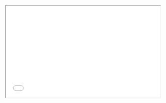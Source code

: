 <iframe src="example.html" id="iframe"></iframe>

<script>
function myFunction() {
document.getElementById('iframe').height = document.getElementById('iframe').contentDocument.body.scrollHeight +'px';
}

window.addEventListener("load", myFunction);
window.addEventListener("resize", myFunction);
</script>

<script src="parent.js"></script>

<style>
iframe {
width:100%;
min-height: 300px !important;
}
</style>
